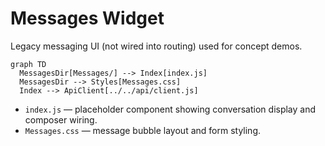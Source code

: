 # Messages Widget

Legacy messaging UI (not wired into routing) used for concept demos.

```mermaid
graph TD
  MessagesDir[Messages/] --> Index[index.js]
  MessagesDir --> Styles[Messages.css]
  Index --> ApiClient[../../api/client.js]
```

- `index.js` — placeholder component showing conversation display and composer wiring.
- `Messages.css` — message bubble layout and form styling.
